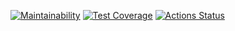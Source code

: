 [![Maintainability](https://api.codeclimate.com/v1/badges/a99a88d28ad37a79dbf6/maintainability)](https://codeclimate.com/github/codeclimate/codeclimate/maintainability)
[![Test Coverage](https://api.codeclimate.com/v1/badges/a99a88d28ad37a79dbf6/test_coverage)](https://codeclimate.com/github/codeclimate/codeclimate/test_coverage)
[![Actions Status](https://github.com/Run-Rabbit-Run/frontend-project-lvl1/workflows/.github/workflows/actions.yml/badge.svg)](https://github.com/Run-Rabbit-Run/frontend-project-lvl1/actions)